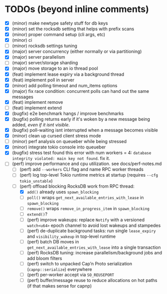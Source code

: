 # TODOs (beyond inline comments)

- [X] (minor) make newtype safety stuff for db keys
- [X] (minor) set the rocksdb setting that helps with prefix scans
- [X] (minor) proper command setup (cli args, etc)
- [X] (minor) ci
- [ ] (minor) rocksdb settings tuning
- [X] (major) server concurrency (either normally or via partitioning)
- [X] (major) server parallelism
- [ ] (major) server/storage sharding
- [X] (major) move storage to an io thread pool
- [X] (feat) implement lease expiry via a background thread
- [X] (feat) implement poll in server
- [X] (minor) add polling timeout and num_items options
- [X] (major) fix race condition: concurrent polls can hand out the same messages
- [X] (feat) implement remove
- [ ] (feat) implement extend
- [X] (bugfix) e2e benchmark hangs / improve benchmarks
- [X] (bugfix) polling returns early if it's woken by a new message being added, *even if it isnt visible*.
- [X] (bugfix) poll-waiting isnt interrupted when a message becomes visible
- [X] (minor) clean up cursed client stress mode
- [ ] (minor) perf analysis on queueber while being stressed
- [X] (minor) integrate tokio console into queueber
- [X] (bugfix) stress test found this error with num workers = 4: `database integrity violated: main key not found`. fix it.
- [ ] (perf) improve performance and cpu utilization. see docs/perf-notes.md
  - [ ] (perf) add `--workers` CLI flag and name RPC worker threads
  - [ ] (perf) log top-level Tokio runtime metrics at startup (requires `--cfg tokio_unstable`)
  - [ ] (perf) offload blocking RocksDB work from RPC thread:
    - [X] `add()` already uses `spawn_blocking`
    - [ ] `poll()` wraps `get_next_available_entries_with_lease` in `spawn_blocking`
    - [ ] `remove()` wraps `remove_in_progress_item` in `spawn_blocking`
    - [ ] `extend()`?
    - [ ] (perf) improve wakeups: replace `Notify` with a versioned `watch<u64>` epoch channel to avoid lost wakeups and stampedes
    - [ ] (perf) de-duplicate background tasks: run single `lease_expiry` and `visibility_wakeup` in top-level runtime
    - [ ] (perf) batch DB moves in `get_next_available_entries_with_lease` into a single transaction
    - [ ] (perf) RocksDB tuning: increase parallelism/background jobs and add bloom filters
    - [ ] (perf) switch to unpacked Cap’n Proto serialization (`capnp::serialize`) everywhere
    - [ ] (perf) per-worker accept via `SO_REUSEPORT`
    - [ ] (perf) buffer/message reuse to reduce allocations on hot paths (if that makes sense for capnp)
